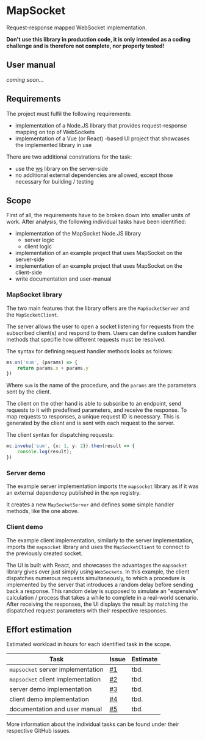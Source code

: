 # MapSocket
Request-response mapped WebSocket implementation.

**Don't use this library in production code, it is only intended as a coding challenge and is therefore not complete, nor properly tested!**

## User manual
*coming soon...*

## Requirements
The project must fulfil the following requirements:
* implementation of a Node.JS library that provides request-response mapping on top of WebSockets
* implementation of a Vue (or React) -based UI project that showcases the implemented library in use

There are two additional constrations for the task:
* use the [ws](https://github.com/websockets/ws) library on the server-side
* no additional external dependencies are allowed, except those necessary for building / testing

## Scope
First of all, the requirements have to be broken down into smaller units of work. After analysis, the following individual tasks have been identified:

* implementation of the MapSocket Node.JS library
    * server logic
    * client logic
* implementation of an example project that uses MapSocket on the server-side
* implementation of an example project that uses MapSocket on the client-side
* write documentation and user-manual

### MapSocket library
The two main features that the library offers are the `MapSocketServer` and the `MapSocketClient`. 

The server allows the user to open a socket listening for requests from the subscribed client(s) and respond to them. Users can define custom handler methods that specifie how different requests must be resolved. 

The syntax for defining request handler methods looks as follows:

```ts
ms.on('sum', (params) => {
    return params.x + params.y
})
```

Where `sum` is the name of the procedure, and the `params` are the parameters sent by the client.

The client on the other hand is able to subscribe to an endpoint, send requests to it with predefined parameters, and receive the response. To map requests to responses, a unique request ID is necessary. This is generated by the client and is sent with each request to the server.

The client syntax for dispatching requests:

```ts
mc.invoke('sum', {x: 1, y: 2}).then(result => {
    console.log(result);
})
```

### Server demo
The example server implementation imports the `mapsocket` library as if it was an external dependency published in the `npm` registry. 

It creates a new `MapSocketServer` and defines some simple handler methods, like the one above.

### Client demo
The example client implementation, similarly to the server implementation, imports the `mapsocket` library and uses the `MapSocketClient` to connect to the previously created socket. 

The UI is built with React, and showcases the advantages the `mapsocket` library gives over just simply using `WebSockets`. In this example, the client dispatches numerous requests simultaneously, to which a procedure is implemented by the server that introduces a random delay before sending back a response. This random delay is supposed to simulate an "expensive" calculation / process that takes a while to complete in a real-world scenario. After receiving the responses, the UI displays the result by matching the dispatched request parameters with their respective responses.


## Effort estimation
Estimated workload in hours for each identified task in the scope.

| Task                              | Issue                                             | Estimate |
| --------------------------------- | ------------------------------------------------- | -------- |
| `mapsocket` server implementation | [#1](https://github.com/wlchs/mapsocket/issues/1) | tbd.     |
| `mapsocket` client implementation | [#2](https://github.com/wlchs/mapsocket/issues/2) | tbd.     |
| server demo implementation        | [#3](https://github.com/wlchs/mapsocket/issues/3) | tbd.     |
| client demo implementation        | [#4](https://github.com/wlchs/mapsocket/issues/4) | tbd.     |
| documentation and user manual     | [#5](https://github.com/wlchs/mapsocket/issues/5) | tbd.     |

More information about the individual tasks can be found under their respective GitHub issues.